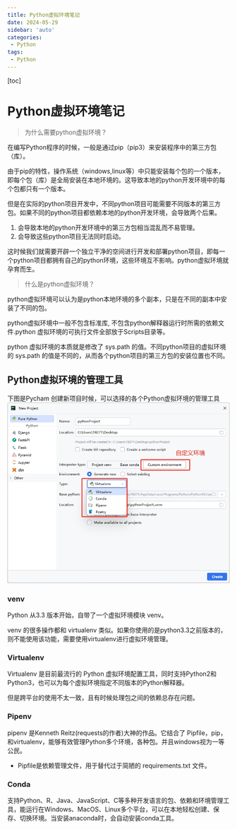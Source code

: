 ```yaml
---
title: Python虚拟环境笔记
date: 2024-05-29
sidebar: 'auto'
categories: 
 - Python
tags:
 - Python
---
```


[toc]

# Python虚拟环境笔记

> 为什么需要python虚拟环境？

在编写Python程序的时候，一般是通过pip（pip3）来安装程序中的第三方包（库）。

由于pip的特性，操作系统（windows,linux等）中只能安装每个包的一个版本，即每个包（库）是全局安装在本地环境的。这导致本地的python开发环境中的每个包都只有一个版本。

但是在实际的python项目开发中，不同python项目可能需要不同版本的第三方包。如果不同的python项目都依赖本地的python开发环境，会导致两个后果。
1. 会导致本地的python开发环境中的第三方包相当混乱而不易管理。
2. 会导致这些python项目无法同时启动。


这时候我们就需要开辟一个独立干净的空间进行开发和部署python项目，即每一个python项目都拥有自己的python环境，这些环境互不影响。python虚拟环境就孕育而生。

> 什么是python虚拟环境？

python虚拟环境可以认为是python本地环境的多个副本，只是在不同的副本中安装了不同的包。

python虚拟环境中一般不包含标准库, 不包含python解释器运行时所需的依赖文件.python 虚拟环境的可执行文件全部放于Scripts目录等。

python 虚拟环境的本质就是修改了 sys.path 的值。不同python项目的虚拟环境的 sys.path 的值是不同的，从而各个python项目的第三方包的安装位置也不同。


## Python虚拟环境的管理工具

下图是Pycham 创建新项目时候，可以选择的各个Python虚拟环境的管理工具
![python_20240529115053.png](../blog_img/python_20240529115053.png)

### venv

Python 从3.3 版本开始，自带了一个虚拟环境模块 venv。

venv 的很多操作都和 virtualenv 类似。如果你使用的是python3.3之前版本的，则不能使用该功能，需要使用virtualenv进行虚拟环境管理。

### Virtualenv

Virtualenv 是目前最流行的 Python 虚拟环境配置工具，同时支持Python2和Python3，也可以为每个虚拟环境指定不同版本的Python解释器。

但是跨平台的使用不太一致，且有时候处理包之间的依赖总存在问题。


### Pipenv

pipenv 是Kenneth Reitz(requests的作者)大神的作品。它结合了 Pipfile，pip，和virtualenv，能够有效管理Python多个环境，各种包。并且windows视为一等公民。

-  Pipfile是依赖管理文件，用于替代过于简陋的 requirements.txt 文件。

### Conda

支持Python、R、Java、JavaScript、C等多种开发语言的包、依赖和环境管理工具，能运行在Windows、MacOS、Linux多个平台，可以在本地轻松创建、保存、切换环境。当安装anaconda时，会自动安装conda工具。








